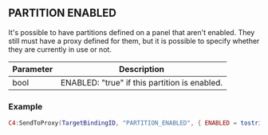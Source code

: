 ## PARTITION ENABLED

It's possible to have partitions defined on a panel that aren't enabled. They still must have a proxy defined for them, but it is possible to specify whether they are currently in use or not.


| Parameter | Description |
| --- | --- |
| bool | ENABLED: "true" if this partition is enabled. |


### Example

```lua
C4:SendToProxy(TargetBindingID, "PARTITION_ENABLED", { ENABLED = tostring(Enabled) }, "NOTIFY")
```
